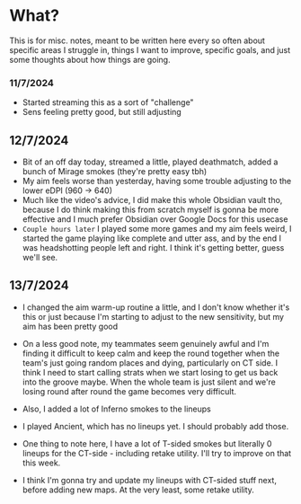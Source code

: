 # What?
This is for misc. notes, meant to be written here every so often about specific areas I struggle in, things I want to improve, specific goals, and just some thoughts about how things are going.
### 11/7/2024
- Started streaming this as a sort of "challenge"
- Sens feeling pretty good, but still adjusting
## 12/7/2024
- Bit of an off day today, streamed a little, played deathmatch, added a bunch of Mirage smokes (they're pretty easy tbh)
- My aim feels worse than yesterday, having some trouble adjusting to the lower eDPI (960 -> 640)
- Much like the video's advice, I did make this whole Obsidian vault tho, because I do think making this from scratch myself is gonna be more effective and I much prefer Obsidian over Google Docs for this usecase
- `Couple hours later` I played some more games and my aim feels weird, I started the game playing like complete and utter ass, and by the end I was headshotting people left and right. I think it's getting better, guess we'll see.
## 13/7/2024
- I changed the aim warm-up routine a little, and I don't know whether it's this or just because I'm starting to adjust to the new sensitivity, but my aim has been pretty good
- On a less good note, my teammates seem genuinely awful and I'm finding it difficult to keep calm and keep the round together when the team's just going random places and dying, particularly on CT side. I think I need to start calling strats when we start losing to get us back into the groove maybe. When the whole team is just silent and we're losing round after round the game becomes very difficult.
- Also, I added a lot of Inferno smokes to the lineups
- I played Ancient, which has no lineups yet. I should probably add those.
- One thing to note here, I have a lot of T-sided smokes but literally 0 lineups for the CT-side - including retake utility. I'll try to improve on that this week.

- I think I'm gonna try and update my lineups with CT-sided stuff next, before adding new maps. At the very least, some retake utility.